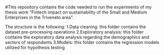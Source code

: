 #This repository contains the code needed to run the experiments of my thesis work "Fintech impact on sustainability of the Small and Medium Enterprises in the Triveneto area". 

The structure is the following: 
1.Data cleaning: this folder contains the dataset pre-processing operations
2.Exploratory analysis: this folder contains the exploratory data analysis regarding the demographics and sectors of respondents
3.Models: this folder contains the regression models utilized for hypothesis testing
